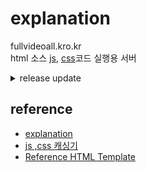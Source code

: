 # explanation
fullvideoall.kro.kr <br>
html 소스 [js](https://github.com/xp7353/fullvideoall.kro.kr-htmlSoruce/blob/main/main.js), [css](https://github.com/xp7353/fullvideoall.kro.kr-htmlSoruce/blob/main/Untitled-1.css)코드 실행용 서버
<br>
<details>
  <summary><a>release update</a></summary>
  2025-09-01 About 패이지 수정<br>
  2025-08-31 web 인터페이스 개편
</details>

## reference

- [explanation](https://stackoverflow.com/questions/7780550/referencing-a-css-file-in-github-repo-as-stylesheet-in-a-html-file)
- [js ,css 캐싱기](https://raw.githack.com/)
- [Reference HTML Template](https://html5up.net/)
